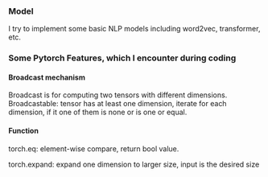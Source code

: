 ### Model
I try to implement some basic NLP models including word2vec, transformer, etc.


### Some Pytorch Features, which I encounter during coding

#### Broadcast mechanism
Broadcast is for computing two tensors with different dimensions.
Broadcastable: tensor has at least one dimension, iterate for each dimension, if it one of them is none or is one or equal.

#### Function

torch.eq: element-wise compare, return bool value.

torch.expand: expand one dimension to larger size, input is the desired size